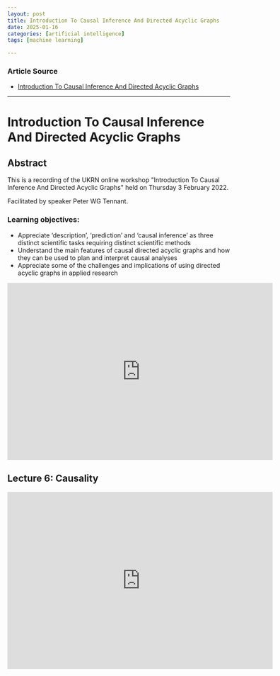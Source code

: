 ```yaml
---
layout: post
title: Introduction To Causal Inference And Directed Acyclic Graphs 
date: 2025-01-16
categories: [artificial intelligence]
tags: [machine learning]

---
```


### Article Source


* [Introduction To Causal Inference And Directed Acyclic Graphs](https://www.youtube.com/watch?v=Ts0hnNBRIWg)

---


# Introduction To Causal Inference And Directed Acyclic Graphs 


## Abstract

This is a recording of the UKRN online workshop "Introduction To Causal Inference And Directed Acyclic Graphs" held on Thursday 3 February 2022.

Facilitated by speaker Peter WG Tennant.

### Learning objectives:
* Appreciate ‘description’, ‘prediction’ and ‘causal inference’ as three distinct scientific tasks requiring distinct scientific methods
* Understand the main features of causal directed acyclic graphs and how they can be used to plan and interpret causal analyses
* Appreciate some of the challenges and implications of using directed acyclic graphs in applied research

<iframe width="600" height="400" src="https://www.youtube.com/embed/Ts0hnNBRIWg?si=RVK7b8AB7HCFAfa0" title="YouTube video player" frameborder="0" allow="accelerometer; autoplay; clipboard-write; encrypted-media; gyroscope; picture-in-picture; web-share" referrerpolicy="strict-origin-when-cross-origin" allowfullscreen></iframe>

## Lecture 6: Causality

<iframe width="600" height="400" src="https://www.youtube.com/embed/wx36E8ItZRE?si=k9yDKEgIcSB6iM5j" title="YouTube video player" frameborder="0" allow="accelerometer; autoplay; clipboard-write; encrypted-media; gyroscope; picture-in-picture; web-share" referrerpolicy="strict-origin-when-cross-origin" allowfullscreen></iframe>